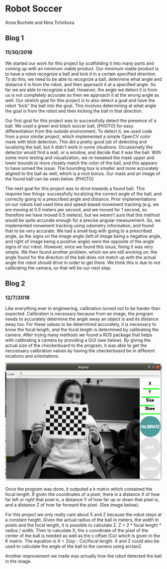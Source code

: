 # Robot Soccer

Anna Buchele and Nina Tchirkova

## Blog 1
### 11/30/2018

We started our work for this project by scaffolding it into many parts and coming up with an minimum viable product. Our minimum viable product is to have a robot recognize a ball and kick it in a certain specified direction. To do this, we need to be able to recognize a ball, determine what angle and distance it is from the robot, and then approach it at a specified angle. So far we are able to recognize a ball. However, the angle we detect it is from us is not completely accurate so then we approach it at the wrong angle as well. Our stretch goal for this project is to also detect a goal and have the robot “kick” the ball into the goal. This involves determining at what angle the goal is from the robot and then kicking the ball in that direction.

Our first goal for this project was to successfully detect the presence of a ball. We used a green and black soccer ball, [PHOTO] for easy differentiation from the outside environment. To detect it, we used code from a prior similar project, which implemented a simple OpenCV color mask with blob detection. This did a pretty good job of detecting and localizing the ball, but it didn’t work in some situations. Occasionally the detector would find a wall, or a window, and decide that it was the ball. With some more testing and visualization, we re-tweaked the mask upper and lower bounds to more closely match the color of the ball, and this appears to have solved the issue. The bounding box is smaller and more accurately aligned to the ball as well, which is a nice bonus. Our mask and an image of the found ball can be seen below. [PHOTO]

The next goal for this project was to drive towards a found ball. This requires two things: successfully localizing the correct angle of the ball, and correctly going to a prescribed angle and distance. Prior implementations on our robots had used time and speed-based movement tracking (e.g. we are moving at 0.5 meters per second, and we moved for 1 second, so therefore we have moved 0.5 meters), but we weren’t sure that this method would be quite accurate enough for a precise angular measurement. So, we implemented movement tracking using odometry information, and found that to be very accurate. We had a small bug with going to a prescribed angle, as the signs on the image angle (left of image being a negative angle, and right of image being a positive angle) were the opposite of the angle signs of our robot. However, once we found this issue, fixing it was very simple. We then found another problem, which we are still working on: the angle found for the direction of the ball does not match up with the actual angle the robot should drive in order to get there. We think this is due to not calibrating the camera, so that will be our next step.

## Blog 2
### 12/7/2018

Like everything ever in engineering, calibration turned out to be harder than expected. Calibration is necessary because from an image, the program needs to accurately determine the angle away an object is and its distance away too. For these values to be determined accurately, it is necessary to know the focal length, and the focal length is determined by calibrating the camera. After trying many methods we found a ROS package that helps with calibrating a camera by providing a GUI (see below). By giving the actual size of the checkerboard to the program, it was able to get the neccessary calibration values by having the checkerboard be in different locations and orientations. 

![](/pics/nina.png)

Once the program was done, it outputed a k matrix which contained the focal length. If given the coordinates of a pixel, there is a distance X of how far left or right that pixel is, a distance Y of how far up or down that pixel is, and a distance Z of how far forward the pixel. (See image below). 

For this project we only really care about X and Z because the robot stays at a constant height. Given the actual radius of the ball in meters, the width in pixels and the focal length, it is possible to calculate Z. Z = 2 * focal length * radius / width. Then to calculate X, the x coordinate of the pixel of the center of the ball is needed as well as the x offset (Cx) which is given in the K matrix. The equation is X = 2(xp - Cx)/focal length. X and Z could also be used to calculate the angle of the ball to the camera using arctan2. 

Another improvement we made was actually how the robot detected the ball in the image.
